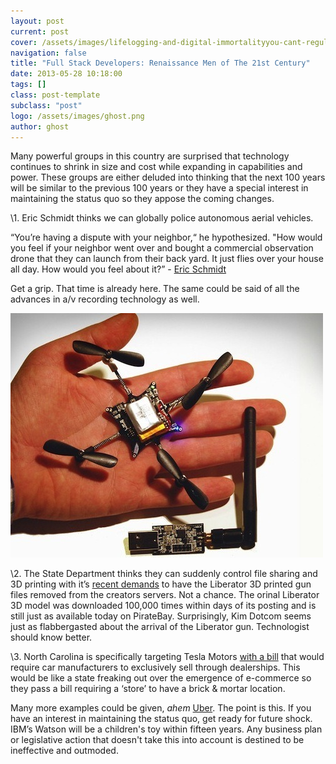 ```yaml
---
layout: post
current: post
cover: /assets/images/lifelogging-and-digital-immortalityyou-cant-regulate-the-singularity.jpg
navigation: false
title: "Full Stack Developers: Renaissance Men of The 21st Century"
date: 2013-05-28 10:18:00
tags: []
class: post-template
subclass: "post"
logo: /assets/images/ghost.png
author: ghost
---
```


Many powerful groups in this country are surprised that technology continues to shrink in size and cost while expanding in capabilities and power. These groups are either deluded into thinking that the next 100 years will be similar to the previous 100 years or they have a special interest in maintaining the status quo so they appose the coming changes.

\1. Eric Schmidt thinks we can globally police autonomous aerial vehicles.

“You’re having a dispute with your neighbor,“ he hypothesized. "How would you feel if your neighbor went over and bought a commercial observation drone that they can launch from their back yard. It just flies over your house all day. How would you feel about it?” - [Eric Schmidt](https://href.li/?http://bit.ly/13CZg61)

Get a grip. That time is already here. The same could be said of all the advances in a/v recording technology as well.

![image](/assets/images/sin-1.jpg)

\2. The State Department thinks they can suddenly control file sharing and 3D printing with it’s [recent demands](https://href.li/?http://onforb.es/12kjK0F) to have the Liberator 3D printed gun files removed from the creators servers. Not a chance. The orinal Liberator 3D model was downloaded 100,000 times within days of its posting and is still just as available today on PirateBay. Surprisingly, Kim Dotcom seems just as flabbergasted about the arrival of the Liberator gun. Technologist should know better.

\3. North Carolina is specifically targeting Tesla Motors [with a bill](https://href.li/?http://abcn.ws/12kg2UF) that would require car manufacturers to exclusively sell through dealerships. This would be like a state freaking out over the emergence of e-commerce so they pass a bill requiring a ‘store’ to have a brick & mortar location.

Many more examples could be given, _ahem_ [Uber](https://href.li/?http://read.bi/13CZ3jc). The point is this. If you have an interest in maintaining the status quo, get ready for future shock. IBM’s Watson will be a children's toy within fifteen years. Any business plan or legislative action that doesn't take this into account is destined to be ineffective and outmoded.
